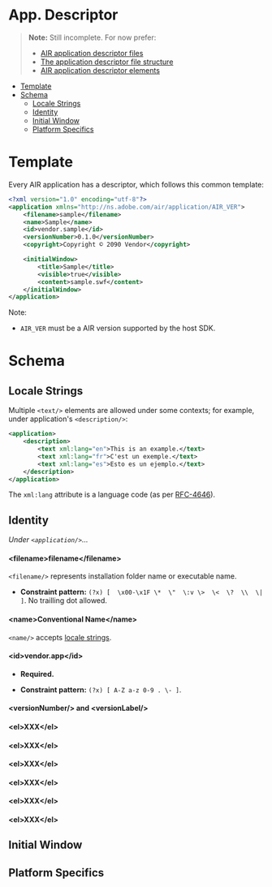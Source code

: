 <h1>App. Descriptor</h1>

> **Note:**
> Still incomplete. For now prefer:
>
> * [AIR application descriptor files](https://help.adobe.com/en_US/air/build/WS5b3ccc516d4fbf351e63e3d118666ade46-7ff1.html)
> * [The application descriptor file structure](https://help.adobe.com/en_US/air/build/WS5b3ccc516d4fbf351e63e3d118666ade46-7f84.html)
> * [AIR application descriptor elements](https://help.adobe.com/en_US/air/build/WSfffb011ac560372f2fea1812938a6e463-8000.html)

* [Template](#template)
* [Schema](#schema)
  * [Locale Strings](#locale-strings)
  * [Identity](#identity)
  * [Initial Window](#initial-window)
  * [Platform Specifics](#platform-specifics)

# Template

Every AIR application has a descriptor,
which follows this common template:

```xml
<?xml version="1.0" encoding="utf-8"?>
<application xmlns="http://ns.adobe.com/air/application/AIR_VER">
    <filename>sample</filename>
    <name>Sample</name>
    <id>vendor.sample</id> 
    <versionNumber>0.1.0</versionNumber> 
    <copyright>Copyright © 2090 Vendor</copyright> 

    <initialWindow> 
        <title>Sample</title> 
        <visible>true</visible>
        <content>sample.swf</content>
    </initialWindow>
</application>
```

Note:

* `AIR_VER` must be a AIR version supported by the host SDK.

# Schema

## Locale Strings

Multiple `<text/>` elements are allowed under some
contexts; for example, under application's `<description/>`:

```xml
<application>
    <description> 
        <text xml:lang="en">This is an example.</text>
        <text xml:lang="fr">C'est un exemple.</text>
        <text xml:lang="es">Esto es un ejemplo.</text>
    </description>
</application>
```

The `xml:lang` attribute is a language code (as per [RFC-4646](https://www.ietf.org/rfc/rfc4646.txt)).

## Identity

_Under `<application/>`..._

#### \<filename>filename\</filename>

`<filename/>` represents installation folder name or executable name.

* **Constraint pattern:** `(?x) [  \x00-\x1F \*  \"  \:v \>  \<  \?  \\  \|  ]`. No trailling dot allowed.

#### \<name>Conventional Name\</name>

`<name/>` accepts [locale strings](#locale-strings).

#### \<id>vendor.app\</id>

* **Required.**

* **Constraint pattern:** `(?x) [ A-Z a-z 0-9 . \- ]`.

#### \<versionNumber/> and \<versionLabel/>




#### \<el>XXX\</el>


#### \<el>XXX\</el>


#### \<el>XXX\</el>


#### \<el>XXX\</el>


#### \<el>XXX\</el>


#### \<el>XXX\</el>



## Initial Window



## Platform Specifics